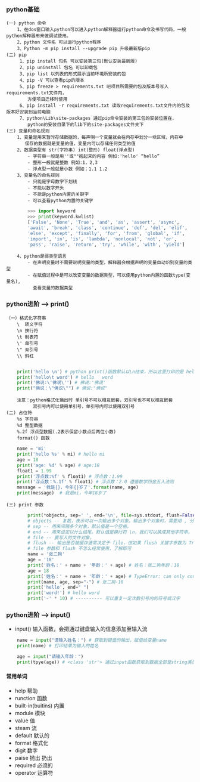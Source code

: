 ### python基础
    (一) python 命令
        1、在dos窗口输入python可以进入python解释器运行python命令及书写代码，一般python解释器用来做调试使用。
        2、python 文件名 可以运行python程序
        3、Python -m pip install --upgrade pip 升级最新版pip
    (二) pip 
         1、pip install 包名 可以安装第三包(默认安装最新版)
         2、pip uninstall 包名 可以卸载包
         3、pip list 以列表的形式展示当前环境所安装的包
         4、pip -V 可以查看pip的版本
         5、pip freeze > requirements.txt 吧项目所需要的包及版本号写入requirements.txt文件内，
            方便项目迁移时使用
         6、pip install -r requirements.txt 读取requirements.txt文件内的包及版本好安装到当前电脑
         7、python\Lib\site-packages 通过pip命令安装的第三包的安装位置在，
            python的安装目录下的lib下的site-packages文件夹下
    (三) 变量和命名规则
        1、变量是用来暂时存储数据的，每声明一个变量就会在内存中划分一块区域，内存中
           保存的数据就是变量的值，变量内可以存储任何类型的值
        2、数据类型有 str(字符串) int(整形) float(浮点型) 
            - 字符串一般是用''或""抱起来的内容 例如:'hello' “hello”
            - 整形一般就是整数 例如:1，2,3
            - 浮点型一般就是小数 例如：1.1 1.2
        3、变量名的命名规则
            - 只能是字母数字下划线
            - 不能以数字开头
            - 不能是python内置的关键字
            - 可以查看python内置的关键字
``` python
        >>> import keyword
        >>> print(keyword.kwlist)
        ['False', 'None', 'True', 'and', 'as', 'assert', 'async', 
        'await', 'break', 'class', 'continue', 'def', 'del', 'elif', 
        'else', 'except', 'finally', 'for', 'from', 'global', 'if', 
        'import', 'in', 'is', 'lambda', 'nonlocal', 'not', 'or', 
        'pass', 'raise', 'return', 'try', 'while', 'with', 'yield']
```
        4、python是弱类型语言
            - 在声明变量时不需要说明变量的类型，解释器会根据声明的变量自动识别变量的类型
            - 在赋值过程中是可以改变变量的数据类型，可以使用python内置的函数type(变量名),
              查看变量的数据类型
              
### python进阶 --> print()
    （一）格式化字符串
        \  转义字符
        \n 换行符
        \t 制表符
        \' 单引号
        \" 双引号
        \\ 斜杠
        
``` python

    print('hello \n') # python print()函数默认以\n结束，所以这里打印的是 hello
    print('hello\t word') # hello   word
    print('佛说:\'佛说\'') # 佛说:'佛说'
    print("佛说：\"佛说\"") # 佛说:"佛说"

```
        
        注意：python格式化输出时 单引号不可以相互嵌套，双引号也不可以相互嵌套
              双引号内可以使用单引号，单引号内可以使用双引号
    (二) 占位符
        %s 字符串
        %d 整型数据
        %.2f 浮点型数据(.2表示保留小数点后两位小数)
        format() 函数

``` python
    name = 'mi'
    print('hello %s' % mi) # hello mi
    age = 18
    print('age: %d' % age) # age:18
    float1 = 1.99
    print('浮点数:%f' % float1) # 浮点数：1.99
    print('浮点数：%.1f' % float1) # 浮点数：2.0 遵循数学四舍五入法则
    message = '我是{}，今年{}岁了'.format(name, age)
    print(message)  # 我是mi，今年18岁了
```

    (三) print 参数

``` python
        print(*objects, sep=' ', end='\n', file=sys.stdout, flush=False)
        # objects -- 复数，表示可以一次输出多个对象。输出多个对象时，需要用 , 分隔。
        # sep -- 用来间隔多个对象，默认值是一个空格。
        # end -- 用来设定以什么结尾。默认值是换行符 \n，我们可以换成其他字符串。
        # file -- 要写入的文件对象。 
        # flush -- 输出是否被缓存通常决定于 file，但如果 flush 关键字参数为 True，流会被强制刷新。
        # file 参数和 flush 不怎么经常使用，了解即可
        name = '张二狗'
        age = '18'
        print('姓名：' + name + '年龄：' + age) # 姓名：张二狗年龄：18
        age = 18
        print('姓名：' + name + '年龄：' + age) # TypeError: can only concatenate str (not "int") to str
        print(name, age, sep="-") # 张二狗-18
        print('hello', end=" ")
        print('word!') # hello word
        print('-' * 10) # ---------- 可以重复一定次数引号内的符号或汉字
```
        
### python进阶 --> input()

- input() 输入函数，会把通过键盘输入的信息添加至输入流
``` python
    name = input("请输入姓名：") # 获取到键盘的输出，赋值给变量name 
    print(name) # 打印结果为输入的姓名

    age = input("请输入年龄：")
    print(tpye(age)) # <class 'str'> 通过input函数获取到数据全部是string类型，如果需要特定类型，需要强制转换
```




























#### 常用单词 
- help 帮助
- runction 函数
- built-in(buitins) 内置
- module 模块
- value 值
- steam 流
- default 默认的
- format 格式化
- digit 数字
- paise 抛出 扔出
- required 必须的
- operator 运算符